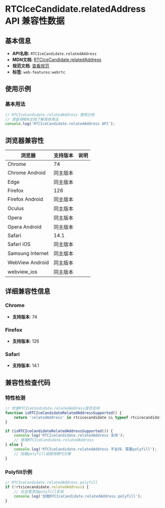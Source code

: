 # RTCIceCandidate.relatedAddress API 兼容性数据

## 基本信息

- **API名称**: `RTCIceCandidate.relatedAddress`
- **MDN文档**: [RTCIceCandidate.relatedAddress](https://developer.mozilla.org/docs/Web/API/RTCIceCandidate/relatedAddress)
- **规范文档**: [查看规范](https://w3c.github.io/webrtc-pc/#dom-rtcicecandidate-relatedaddress)
- **标签**: `web-features:webrtc`

## 使用示例

### 基本用法

```javascript
// RTCIceCandidate.relatedAddress 使用示例
// 请查阅MDN文档了解具体用法
console.log('RTCIceCandidate.relatedAddress API');
```

## 浏览器兼容性

| 浏览器 | 支持版本 | 说明 |
|--------|----------|------|
| Chrome | 74 |  |
| Chrome Android | 同主版本 |  |
| Edge | 同主版本 |  |
| Firefox | 126 |  |
| Firefox Android | 同主版本 |  |
| Oculus | 同主版本 |  |
| Opera | 同主版本 |  |
| Opera Android | 同主版本 |  |
| Safari | 14.1 |  |
| Safari iOS | 同主版本 |  |
| Samsung Internet | 同主版本 |  |
| WebView Android | 同主版本 |  |
| webview_ios | 同主版本 |  |

## 详细兼容性信息

### Chrome

- **支持版本**: 74

### Firefox

- **支持版本**: 126

### Safari

- **支持版本**: 14.1

## 兼容性检查代码

### 特性检测

```javascript
// 检查RTCIceCandidate.relatedAddress是否支持
function isRTCIceCandidateRelatedAddressSupported() {
    return 'relatedAddress' in rtcicecandidate && typeof rtcicecandidate.relatedAddress === 'function';
}

if (isRTCIceCandidateRelatedAddressSupported()) {
    console.log('RTCIceCandidate.relatedAddress 支持');
    // 使用RTCIceCandidate.relatedAddress
} else {
    console.log('RTCIceCandidate.relatedAddress 不支持，需要polyfill');
    // 加载polyfill或使用替代方案
}
```

### Polyfill示例

```javascript
// RTCIceCandidate.relatedAddress polyfill
if (!rtcicecandidate.relatedAddress) {
    // 在这里添加polyfill实现
    console.log('加载RTCIceCandidate.relatedAddress polyfill');
}
```

